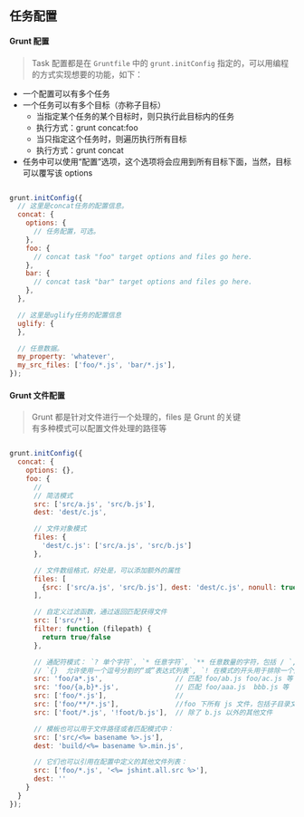## 任务配置

#### Grunt 配置
> Task 配置都是在 `Gruntfile` 中的 `grunt.initConfig` 指定的，可以用编程的方式实现想要的功能，如下：
* 一个配置可以有多个任务
* 一个任务可以有多个目标（亦称子目标）
	*  当指定某个任务的某个目标时，则只执行此目标内的任务
	*  执行方式：grunt concat:foo
	*  当只指定这个任务时，则遍历执行所有目标
	*  执行方式：grunt concat
* 任务中可以使用“配置”选项，这个选项将会应用到所有目标下面，当然，目标可以覆写该 options

```js

grunt.initConfig({
  // 这里是concat任务的配置信息。
  concat: {
    options: {
      // 任务配置，可选。
    },
    foo: {
      // concat task "foo" target options and files go here.
    },
    bar: {
      // concat task "bar" target options and files go here.
    },
  },

  // 这里是uglify任务的配置信息
  uglify: {
  },

  // 任意数据。
  my_property: 'whatever',
  my_src_files: ['foo/*.js', 'bar/*.js'],
});
```

#### Grunt 文件配置
> Grunt 都是针对文件进行一个处理的，files 是 Grunt 的关键<br>
> 有多种模式可以配置文件处理的路径等

```js

grunt.initConfig({
  concat: {
    options: {},
    foo: {
      //
      // 简洁模式
      src: ['src/a.js', 'src/b.js'],
      dest: 'dest/c.js',

      // 文件对象模式
      files: {
        'dest/c.js': ['src/a.js', 'src/b.js']
      },

      // 文件数组格式，好处是，可以添加额外的属性
      files: [
        {src: ['src/a.js', 'src/b.js'], dest: 'dest/c.js', nonull: true, filter: 'isFile'}
      ],

      // 自定义过滤函数，通过返回匹配获得文件
      src: ['src/*'],
      filter: function (filepath) {
        return true/false
      },

      // 通配符模式： `? 单个字符`, `* 任意字符`, `** 任意数量的字符，包括 / `,
      // `{}  允许使用一个逗号分割的“或”表达式列表`, `! 在模式的开头用于排除一个匹配模式所匹配的任何文件`
      src: 'foo/a*.js',                  // 匹配 foo/ab.js foo/ac.js 等
      src: 'foo/{a,b}*.js',              // 匹配 foo/aaa.js  bbb.js 等
      src: ['foo/*.js'],                 //
      src: ['foo/**/*.js'],              //foo 下所有 js 文件，包括子目录文件
      src: ['foot/*.js', '!foot/b.js'],  // 除了 b.js 以外的其他文件

      // 模板也可以用于文件路径或者匹配模式中：
      src: ['src/<%= basename %>.js'],
      dest: 'build/<%= basename %>.min.js',

      // 它们也可以引用在配置中定义的其他文件列表：
      src: ['foo/*.js', '<%= jshint.all.src %>'],
      dest: ''
    }
  }
});
```

